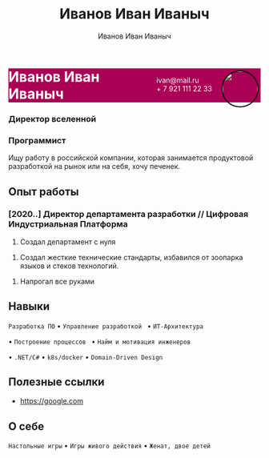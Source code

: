 ﻿---
title: Иванов Иван Иваныч
description: Резюме Иванов Иван Иваныч
author: Иванов Иван Иваныч
language: ru
---
<div style="BACKGROUND: #A05; COLOR: WHITE"> 
<img style="float:right;border-radius:50%;width:70px;margin: 4px;border:2px solid black" src="test-avatar.png" />

<span style="float:right;padding:15px">
  ivan@mail.ru <br /> &plus; 7 921 111 22 33
</span>

# Иванов Иван Иваныч

</div>

<!-- management -->
### Директор вселенной 
<!--end-->
<!-- tech -->
### Программист 
<!--end-->
Ищу работу в российской компании, которая занимается продуктовой разработкой на рынок или на себя, хочу печенек.

## Опыт работы
### [2020­..] Директор департамента разработки // Цифровая Индустриальная Платформа
<!-- management -->
1. Создал департамент с нуля 
<!--end-->
1. Создал жесткие технические стандарты, избавился от зоопарка языков и стеков технологий.
<!-- tech -->
1. Напрогал все руками
<!--end-->

## Навыки
``` Разработка ПО ``` • ``` Управление разработкой  ``` • ```ИТ-Архитектура``` 
<!-- management -->
• ```Построение процессов ``` • ```Найм и мотивация инженеров```
<!--end-->
<!-- tech -->
• ```.NET/C#``` • ```k8s/docker``` • ```Domain-Driven Design```
<!--end-->

## Полезные ссылки

- https://google.com

## О себе 
```Настольные игры``` • ```Игры живого действия``` • ```Женат, двое детей```
